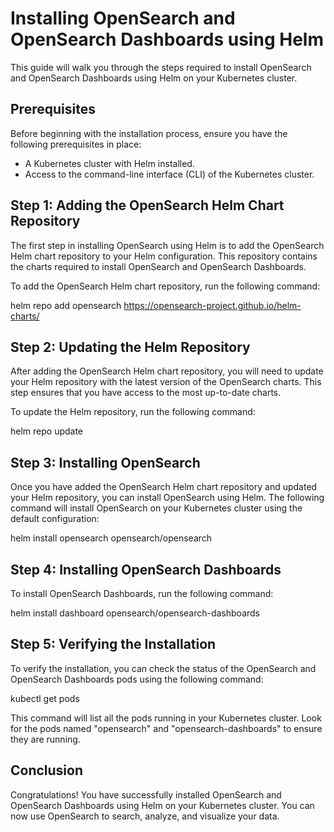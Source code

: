 # Installing OpenSearch and OpenSearch Dashboards using Helm

This guide will walk you through the steps required to install OpenSearch and OpenSearch Dashboards using Helm on your Kubernetes cluster.

## Prerequisites

Before beginning with the installation process, ensure you have the following prerequisites in place:

- A Kubernetes cluster with Helm installed.
- Access to the command-line interface (CLI) of the Kubernetes cluster.

## Step 1: Adding the OpenSearch Helm Chart Repository

The first step in installing OpenSearch using Helm is to add the OpenSearch Helm chart repository to your Helm configuration. This repository contains the charts required to install OpenSearch and OpenSearch Dashboards.

To add the OpenSearch Helm chart repository, run the following command:

helm repo add opensearch https://opensearch-project.github.io/helm-charts/


## Step 2: Updating the Helm Repository

After adding the OpenSearch Helm chart repository, you will need to update your Helm repository with the latest version of the OpenSearch charts. This step ensures that you have access to the most up-to-date charts.

To update the Helm repository, run the following command:

helm repo update


## Step 3: Installing OpenSearch

Once you have added the OpenSearch Helm chart repository and updated your Helm repository, you can install OpenSearch using Helm. The following command will install OpenSearch on your Kubernetes cluster using the default configuration:

helm install opensearch opensearch/opensearch


## Step 4: Installing OpenSearch Dashboards

To install OpenSearch Dashboards, run the following command:

helm install dashboard opensearch/opensearch-dashboards


## Step 5: Verifying the Installation

To verify the installation, you can check the status of the OpenSearch and OpenSearch Dashboards pods using the following command:

kubectl get pods


This command will list all the pods running in your Kubernetes cluster. Look for the pods named "opensearch" and "opensearch-dashboards" to ensure they are running.

## Conclusion

Congratulations! You have successfully installed OpenSearch and OpenSearch Dashboards using Helm on your Kubernetes cluster. You can now use OpenSearch to search, analyze, and visualize your data.

